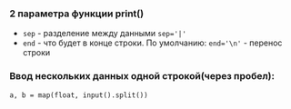### 2 параметра функции print()

- `sep`  - разделение между данными `sep='|'`
- `end` - что будет в конце строки. По умолчанию: `end='\n'` - перенос строки

### Ввод нескольких данных одной строкой(через пробел):

`a, b = map(float, input().split())`

